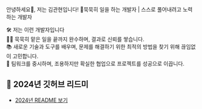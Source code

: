 안녕하세요👋, 저는 김관현입니다!
묵묵히 일을 하는 개발자 | 스스로 풀어내려고 노력하는 개발자 

🛠️ 저는 이런 개발자입니다 <br>
👨‍💻 묵묵히 맡은 일을 끝까지 완수하며, 결과로 신뢰를 쌓습니다. <br>
📚 새로운 기술과 도구를 배우며, 문제를 해결하기 위한 최적의 방법을 찾기 위해 끊임없이 고민합니다. <br>
🤝 팀워크를 중시하며, 조용하지만 확실한 협업으로 프로젝트를 성공으로 이끕니다. <br>










## 📅 2024년 깃허브 리드미
- [2024년 README 보기](https://github.com/KWANHYUNKIM/-/blob/main/%EC%9D%BC%EB%8C%80%EA%B8%B0/README2024.md)



